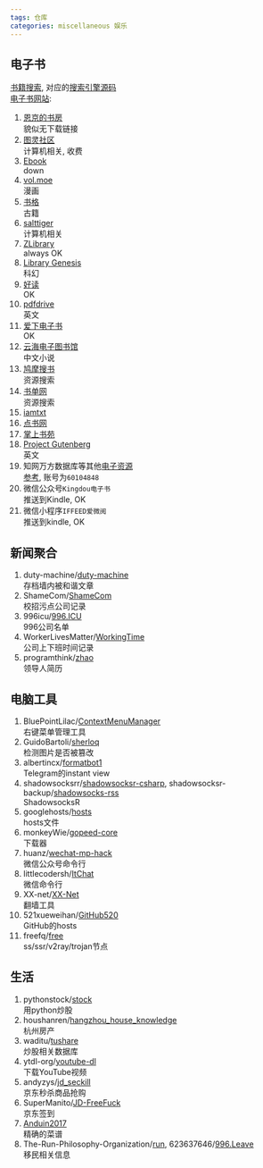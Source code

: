```yaml
---
tags: 仓库
categories: miscellaneous 娱乐
---
```

## 电子书
[书籍搜索](https://tstrs.me/1474.html), 对应的[搜索引擎源码](https://github.com/SaltyLeo/i-book.in_Archive)  
[电子书网站](https://tstrs.me/1475.html):
1. [恩京的书房](https://www.enjing.com/)  
    貌似无下载链接
2. [图灵社区](https://www.ituring.com.cn/)  
    计算机相关, 收费
3. [Ebook](https://ebook.ipfs-lab.com/)  
down
4. [vol.moe](http://vol.moe/)  
漫画
5. [书格](https://new.shuge.org/)  
古籍
6. [salttiger](https://salttiger.com/)  
计算机相关
7. [ZLibrary](http://libgen.rs/)  
always OK
8. [Library Genesis](http://libgen.rs/)  
科幻
9. [好读](http://www.haodoo.net/)  
OK
10. [pdfdrive](https://www.pdfdrive.com/)  
英文
11. [爱下电子书](https://www.aixdzs.com/)  
OK
12. [云海电子图书馆](http://www.pdfbook.cn/)  
中文小说
13. [鸠摩搜书](https://www.jiumodiary.com/)  
资源搜索
14. [书单网](https://www.shudan.vip/)  
资源搜索
15. [iamtxt](https://www.iamtxt.com)  
16. [点书网](http://www.gezhongshu.com/forum.php)
17. [掌上书苑](https://www.soepub.com/index)
18. [Project Gutenberg](https://gutenberg.org/)  
英文
19. 知网万方数据库等其他[电子资源](http://zjisa.zjlib.cn/home/zy_home.jsp)  
[参考](https://www.zhihu.com/question/20188973/answer/563199076), 账号为`60104848`
20. 微信公众号`Kingdou电子书`  
推送到Kindle, OK
21. 微信小程序`IFFEED爱微阅`  
推送到kindle, OK

## 新闻聚合
1. duty-machine/[duty-machine](https://github.com/duty-machine/duty-machine)  
存档墙内被和谐文章
2. ShameCom/[ShameCom](https://github.com/ShameCom/ShameCom)  
校招污点公司记录
3. 996icu/[996.ICU](https://github.com/996icu/996.ICU)  
996公司名单
4. WorkerLivesMatter/[WorkingTime](https://github.com/WorkerLivesMatter/WorkingTime)  
公司上下班时间记录
5. programthink/[zhao](https://github.com/programthink/zhao)  
领导人简历

## 电脑工具
1. BluePointLilac/[ContextMenuManager](https://github.com/BluePointLilac/ContextMenuManager)  
右键菜单管理工具
2. GuidoBartoli/[sherloq](https://github.com/GuidoBartoli/sherloq)  
检测图片是否被篡改
3. albertincx/[formatbot1](https://github.com/albertincx/formatbot1)  
Telegram的instant view
4. shadowsocksrr/[shadowsocksr-csharp](https://github.com/shadowsocksrr/shadowsocksr-csharp), shadowsocksr-backup/[shadowsocks-rss](https://github.com/shadowsocksr-backup/shadowsocks-rss)  
ShadowsocksR
5. googlehosts/[hosts](https://github.com/googlehosts/hosts)  
hosts文件
6. monkeyWie/[gopeed-core](https://github.com/monkeyWie/gopeed-core)  
下载器
7. huanz/[wechat-mp-hack](https://github.com/huanz/wechat-mp-hack)  
微信公众号命令行
8. littlecodersh/[ItChat](https://github.com/littlecodersh/ItChat)  
微信命令行
9. XX-net/[XX-Net](https://github.com/XX-net/XX-Net)  
翻墙工具
10. 521xueweihan/[GitHub520](https://github.com/521xueweihan/GitHub520)  
GitHub的hosts
11. freefq/[free](https://github.com/freefq/free)  
ss/ssr/v2ray/trojan节点

## 生活
1. pythonstock/[stock](https://github.com/pythonstock/stock)  
用python炒股
2. houshanren/[hangzhou_house_knowledge](https://github.com/houshanren/hangzhou_house_knowledge)  
杭州房产
3. waditu/[tushare](https://github.com/waditu/tushare)  
炒股相关数据库
4. ytdl-org/[youtube-dl](https://github.com/ytdl-org/youtube-dl)  
下载YouTube视频
5. andyzys/[jd_seckill](https://github.com/andyzys/jd_seckill)  
京东秒杀商品抢购
6. SuperManito/[JD-FreeFuck](https://github.com/SuperManito/JD-FreeFuck)  
京东签到
7. [Anduin2017](https://github.com/Anduin2017/HowToCook)  
精确的菜谱
8. The-Run-Philosophy-Organization/[run](https://github.com/The-Run-Philosophy-Organization/run), 623637646/[996.Leave](https://github.com/623637646/996.Leave)  
移民相关信息

